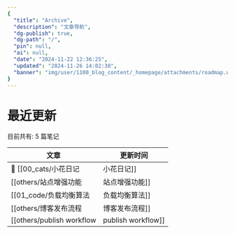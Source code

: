 ```yaml
---
{
  "title": "Archive",
  "description": "文章导航",
  "dg-publish": true,
  "dg-path": "/",
  "pin": null,
  "ai": null,
  "date": "2024-11-22 12:36:25",
  "updated": "2024-11-26 14:02:38",
  "banner": "img/user/1100_blog_content/_homepage/attachments/roadmap.webp"
}
---
```



# 最近更新
目前共有: 5 篇笔记

| 文章 | 更新时间 |
| --- | --- |
| 🎯  [[00_cats/小花日记|小花日记]] | 2024/11/15 10:52 |
| [[others/站点增强功能|站点增强功能]] | 2024/11/29 17:57 |
| [[01_code/负载均衡算法|负载均衡算法]] | 2024/11/25 15:01 |
| [[others/博客发布流程|博客发布流程]] | 2024/11/21 16:30 |
| [[others/publish workflow|publish workflow]] | 2024/11/8 19:00 |





